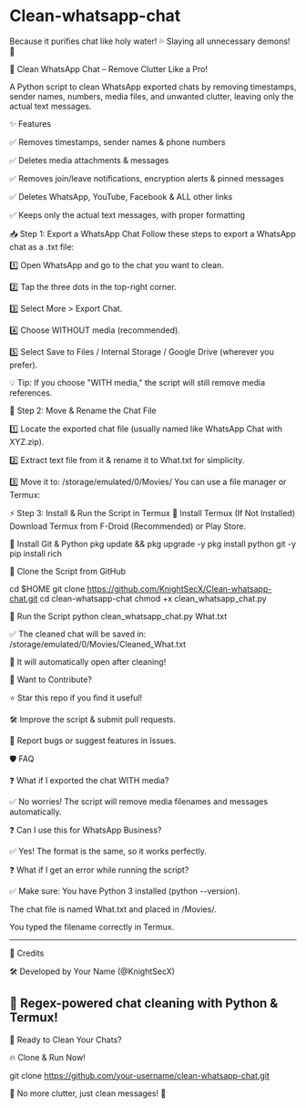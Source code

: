 # Clean-whatsapp-chat
Because it purifies chat like holy water! 💦 Slaying all unnecessary demons! 👻

🚀 Clean WhatsApp Chat – Remove Clutter Like a Pro!

A Python script to clean WhatsApp exported chats by removing timestamps, sender names, numbers, media files, and unwanted clutter, leaving only the actual text messages.

✨ Features

✅ Removes timestamps, sender names & phone numbers

✅ Deletes media attachments & <Media omitted> messages

✅ Removes join/leave notifications, encryption alerts & pinned messages

✅ Deletes WhatsApp, YouTube, Facebook & ALL other links

✅ Keeps only the actual text messages, with proper formatting

📥 Step 1: Export a WhatsApp Chat
Follow these steps to export a WhatsApp chat as a .txt file:

1️⃣ Open WhatsApp and go to the chat you want to clean.

2️⃣ Tap the three dots in the top-right corner.

3️⃣ Select More > Export Chat.

4️⃣ Choose WITHOUT media (recommended).

5️⃣ Select Save to Files / Internal Storage / Google Drive (wherever you prefer).

💡 Tip: If you choose "WITH media," the script will still remove media references.

📂 Step 2: Move & Rename the Chat File

1️⃣ Locate the exported chat file (usually named like WhatsApp Chat with XYZ.zip).

2️⃣ Extract text file from it & rename it to What.txt for simplicity.

3️⃣ Move it to: /storage/emulated/0/Movies/
You can use a file manager or Termux:

⚡ Step 3: Install & Run the Script in Termux
📌 Install Termux (If Not Installed)
Download Termux from F-Droid (Recommended) or Play Store.

📌 Install Git & Python
pkg update && pkg upgrade -y
pkg install python git -y
pip install rich

📌 Clone the Script from GitHub

cd $HOME 
git clone https://github.com/KnightSecX/Clean-whatsapp-chat.git
cd clean-whatsapp-chat
chmod +x clean_whatsapp_chat.py

📌 Run the Script
python clean_whatsapp_chat.py What.txt

✅ The cleaned chat will be saved in:
/storage/emulated/0/Movies/Cleaned_What.txt

🎉 It will automatically open after cleaning!


📢 Want to Contribute?

⭐ Star this repo if you find it useful!

🛠 Improve the script & submit pull requests.

📢 Report bugs or suggest features in Issues.

🛡 FAQ

❓ What if I exported the chat WITH media?

✅ No worries! The script will remove media filenames and messages automatically.

❓ Can I use this for WhatsApp Business?

✅ Yes! The format is the same, so it works perfectly.

❓ What if I get an error while running the script?

✅ Make sure:
You have Python 3 installed (python --version).

The chat file is named What.txt and placed in /Movies/.

You typed the filename correctly in Termux.

---
📌 Credits

🛠 Developed by Your Name (@KnightSecX)

📜 Regex-powered chat cleaning with Python & Termux!
---

🚀 Ready to Clean Your Chats?

🔥 Clone & Run Now!

git clone https://github.com/your-username/clean-whatsapp-chat.git

🚀 No more clutter, just clean messages! 🎯

